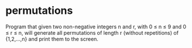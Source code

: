# permutations
Program that given two non-negative integers n and r, with 0 ≤ n ≤  9 and 0 ≤ r ≤ n, will generate all permutations of length r (without repetitions) of {1,2,...,n} and print them to the screen.
